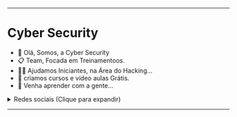 <hr>

# Cyber Security

- 👋 Olá, Somos, a Cyber Security
- 📋 Team, Focada em Treinamentoos.
- 👨‍💻 Ajudamos Iniciantes, na Área do Hacking...
- 📝 criamos cursos e vídeo aulas Grátis.
- 🤝 Venha aprender com a gente...

<details>
<summary>Redes sociais (Clique para expandir)</summary><br>


[![YouTube](https://img.shields.io/badge/YouTube-Subscribe-FF0000?style=social&logo=YouTube)]([![YouTube](https://img.shields.io/badge/YouTube-Subscribe-FF0000?style=social&logo=YouTube)](https://youtube.com/channel/UCvfhcJHqcDfnl5ukzKCFpog))
    

</details>

<hr>
